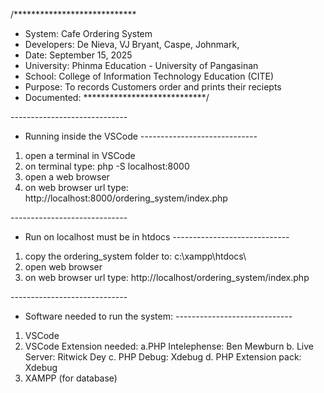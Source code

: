 /****************************
* System: Cafe Ordering System
* Developers: De Nieva, VJ Bryant, Caspe, Johnmark, 
* Date: September 15, 2025
* University: Phinma Education - University of Pangasinan
* School: College of Information Technology Education (CITE)
* Purpose: To records Customers order and prints their reciepts
* Documented:
****************************/

*-----------------------------*
* Running inside the VSCode
*-----------------------------*
1. open a terminal in VSCode
2. on terminal type: php -S localhost:8000
3. open a web browser
4. on web browser url type: http://localhost:8000/ordering_system/index.php

*-----------------------------*
* Run on localhost must be in htdocs
*-----------------------------*
1. copy the ordering_system folder to: c:\xampp\htdocs\
2. open web browser
2. on web browser url type: http://localhost/ordering_system/index.php

*-----------------------------*
* Software needed to run the system:
*-----------------------------*
1. VSCode 
2. VSCode Extension needed: 
    a.PHP Intelephense: Ben Mewburn
    b. Live Server: Ritwick Dey
    c. PHP Debug: Xdebug
    d. PHP Extension pack: Xdebug
3. XAMPP (for database)

